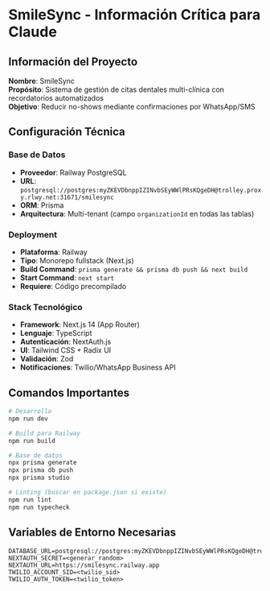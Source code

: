 # SmileSync - Información Crítica para Claude

## Información del Proyecto

**Nombre**: SmileSync  
**Propósito**: Sistema de gestión de citas dentales multi-clínica con recordatorios automatizados  
**Objetivo**: Reducir no-shows mediante confirmaciones por WhatsApp/SMS  

## Configuración Técnica

### Base de Datos
- **Proveedor**: Railway PostgreSQL
- **URL**: `postgresql://postgres:myZKEVDbnppIZINvbSEyWWlPRsKQgeDH@trolley.proxy.rlwy.net:31671/smilesync`
- **ORM**: Prisma
- **Arquitectura**: Multi-tenant (campo `organizationId` en todas las tablas)

### Deployment
- **Plataforma**: Railway
- **Tipo**: Monorepo fullstack (Next.js)
- **Build Command**: `prisma generate && prisma db push && next build`
- **Start Command**: `next start`
- **Requiere**: Código precompilado

### Stack Tecnológico
- **Framework**: Next.js 14 (App Router)
- **Lenguaje**: TypeScript
- **Autenticación**: NextAuth.js
- **UI**: Tailwind CSS + Radix UI
- **Validación**: Zod
- **Notificaciones**: Twilio/WhatsApp Business API

## Comandos Importantes

```bash
# Desarrollo
npm run dev

# Build para Railway
npm run build

# Base de datos
npx prisma generate
npx prisma db push
npx prisma studio

# Linting (buscar en package.json si existe)
npm run lint
npm run typecheck
```

## Variables de Entorno Necesarias
```
DATABASE_URL=postgresql://postgres:myZKEVDbnppIZINvbSEyWWlPRsKQgeDH@trolley.proxy.rlwy.net:31671/smilesync
NEXTAUTH_SECRET=<generar_random>
NEXTAUTH_URL=https://smilesync.railway.app
TWILIO_ACCOUNT_SID=<twilio_sid>
TWILIO_AUTH_TOKEN=<twilio_token>
```